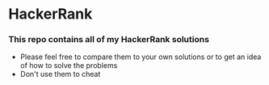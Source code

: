 # HackerRank
### This repo contains all of my HackerRank solutions
- Please feel free to compare them to your own solutions or to get an idea of how to solve the problems
- Don't use them to cheat
